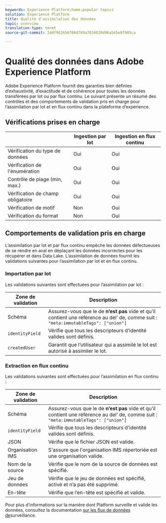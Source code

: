 ```yaml
---
keywords: Experience Platform;home;popular topics
solution: Experience Platform
title: Qualité d'assimilation des données
topic: overview
translation-type: tm+mt
source-git-commit: 24df962656706d769a7034020d96a545e8f905ca

---
```



# Qualité des données dans Adobe Experience Platform

Adobe Experience Platform fournit des garanties bien définies d’exhaustivité, d’exactitude et de cohérence pour toutes les données transférées par lot ou par flux continu. Le suivant présente un résumé des contrôles et des comportements de validation pris en charge pour l’assimilation par lot et en flux continu dans la plateforme d’expérience.

## Vérifications prises en charge

|   | Ingestion par lot | Ingestion en flux continu |
| ------ | --------------- | ------------------- |
| Vérification du type de données | Oui | Oui |
| Vérification de l&#39;énumération | Oui | Oui |
| Contrôle de plage (min, max.) | Oui | Oui |
| Vérification de champ obligatoire | Oui | Oui |
| Vérification de motif | Non | Oui |
| Vérification du format | Non | Oui |

## Comportements de validation pris en charge

L’assimilation par lot et par flux continu empêche les données défectueuses de se rendre en aval en déplaçant les données incorrectes pour les récupérer et   dans Data Lake. L’assimilation de données fournit les validations suivantes pour l’assimilation par lot et en flux continu.

### Importation par lot

Les validations suivantes sont effectuées pour l’assimilation par lot :

| Zone de validation | Description |
| --------------- | ----------- |
| Schéma | Assurez-vous que le  de **n’est pas** vide et qu’il contient une référence au del’ de, comme suit : `"meta:immutableTags": ["union"]` |
| `identityField` | Vérifie que tous les descripteurs d’identité valides sont définis. |
| `createdUser` | Garantit que l’utilisateur qui a assimilé le lot est autorisé à assimiler le lot. |

### Extraction en flux continu

Les validations suivantes sont effectuées pour l’assimilation en flux continu :

| Zone de validation | Description |
| --------------- | ----------- |
| Schéma | Assurez-vous que le  de **n’est pas** vide et qu’il contient une référence au del’ de, comme suit : `"meta:immutableTags": ["union"]` |
| `identityField` | Vérifie que tous les descripteurs d’identité valides sont définis. |
| JSON | Vérifie que le fichier JSON est valide. |
| Organisation IMS | S&#39;assure que l&#39;organisation IMS répertoriée est une organisation valide. |
| Nom de la source | Vérifie que le nom de la source de données est spécifié. |
| Jeu de données | Vérifie que le jeu de données est spécifié, activé et n’a pas été supprimé. |
| En-tête | Vérifie que l’en-tête est spécifié et valide. |

Pour plus d’informations sur la manière dont Platform surveille et valide les données, consultez la documentation [sur les flux de données de](./monitor-data-flows.md)surveillance.
